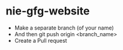 # nie-gfg-website
- Make a separate branch (of your name) 
- And then git push origin <branch_name>
- Create a Pull request
